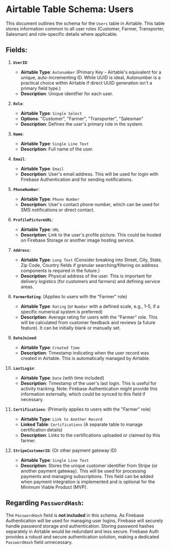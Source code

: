 # Airtable Table Schema: Users

This document outlines the schema for the `Users` table in Airtable. This table stores information common to all user roles (Customer, Farmer, Transporter, Salesman) and role-specific details where applicable.

## Fields:

1.  **`UserID`**:
    *   **Airtable Type**: `Autonumber` (Primary Key - Airtable's equivalent for a unique, auto-incrementing ID. While UUID is ideal, Autonumber is a practical choice within Airtable if direct UUID generation isn't a primary field type.)
    *   **Description**: Unique identifier for each user.

2.  **`Role`**:
    *   **Airtable Type**: `Single Select`
    *   **Options**: "Customer", "Farmer", "Transporter", "Salesman"
    *   **Description**: Defines the user's primary role in the system.

3.  **`Name`**:
    *   **Airtable Type**: `Single Line Text`
    *   **Description**: Full name of the user.

4.  **`Email`**:
    *   **Airtable Type**: `Email`
    *   **Description**: User's email address. This will be used for login with Firebase Authentication and for sending notifications.

5.  **`PhoneNumber`**:
    *   **Airtable Type**: `Phone Number`
    *   **Description**: User's contact phone number, which can be used for SMS notifications or direct contact.

6.  **`ProfilePictureURL`**:
    *   **Airtable Type**: `URL`
    *   **Description**: Link to the user's profile picture. This could be hosted on Firebase Storage or another image hosting service.

7.  **`Address`**:
    *   **Airtable Type**: `Long Text` (Consider breaking into Street, City, State, Zip Code, Country fields if granular searching/filtering on address components is required in the future.)
    *   **Description**: Physical address of the user. This is important for delivery logistics (for customers and farmers) and defining service areas.

8.  **`FarmerRating`**: (Applies to users with the "Farmer" role)
    *   **Airtable Type**: `Rating` (or `Number` with a defined scale, e.g., 1-5, if a specific numerical system is preferred)
    *   **Description**: Average rating for users with the "Farmer" role. This will be calculated from customer feedback and reviews (a future feature). It can be initially blank or manually set.

9.  **`DateJoined`**:
    *   **Airtable Type**: `Created Time`
    *   **Description**: Timestamp indicating when the user record was created in Airtable. This is automatically managed by Airtable.

10. **`LastLogin`**:
    *   **Airtable Type**: `Date` (with time included)
    *   **Description**: Timestamp of the user's last login. This is useful for activity tracking. Note: Firebase Authentication might provide this information externally, which could be synced to this field if necessary.

11. **`Certifications`**: (Primarily applies to users with the "Farmer" role)
    *   **Airtable Type**: `Link to Another Record`
    *   **Linked Table**: `Certifications` (A separate table to manage certification details)
    *   **Description**: Links to the certifications uploaded or claimed by this farmer.

12. **`StripeCustomerID`**: (Or other payment gateway ID)
    *   **Airtable Type**: `Single Line Text`
    *   **Description**: Stores the unique customer identifier from Stripe (or another payment gateway). This will be used for processing payments and managing subscriptions. This field can be added when payment integration is implemented and is optional for the Minimum Viable Product (MVP).

## Regarding `PasswordHash`:

The `PasswordHash` field is **not included** in this schema. As Firebase Authentication will be used for managing user logins, Firebase will securely handle password storage and authentication. Storing password hashes separately in Airtable would be redundant and less secure. Firebase Auth provides a robust and secure authentication solution, making a dedicated `PasswordHash` field unnecessary.
